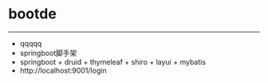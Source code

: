 # bootde
-------------
* qqqqq
* springboot脚手架
* springboot + druid + thymeleaf + shiro + layui + mybatis
* http://localhost:9001/login
